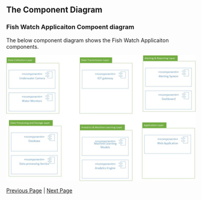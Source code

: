 ## The Component Diagram
### Fish Watch Applicaiton Compoent diagram
The below component diagram shows the Fish Watch Applicaiton components.

![Actor / Action Approach](../artifacts/ComponentDiagramVisio.jpg)


[Previous Page](./Userjourney.md) | [Next Page](./UI_Mock.md)
